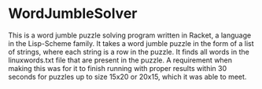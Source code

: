 # WordJumbleSolver
This is a word jumble puzzle solving program written in Racket, a language in the Lisp-Scheme family.
It takes a word jumble puzzle in the form of a list of strings, where each string is a row in the puzzle.
It finds all words in the linuxwords.txt file that are present in the puzzle.
A requirement when making this was for it to finish running with proper results within 30 seconds for puzzles up to size 15x20 or 20x15, which it was able to meet.
